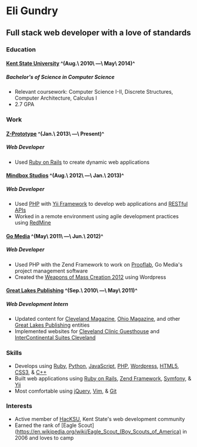 # Eli Gundry
## Full stack web developer with a love of standards

### Education

#### [Kent State University](http://www.kent.edu) ^(Aug.\ 2010\ &mdash;\ May\ 2014)^
##### Bachelor's of Science in Computer Science

* Relevant coursework: Computer Science I-II, Discrete Structures, Computer Architecture, Calculus I
* 2.7 GPA

### Work

#### [Z-Prototype](http://z-prototype.com) ^(Jan.\ 2013\ &mdash;\ Present)^
##### Web Developer

* Used [Ruby on Rails](http://rubyonrails.org/) to create dynamic web applications

#### [Mindbox Studios](http://mindboxstudios.com) ^(Aug.\ 2012\ &mdash;\ Jan.\ 2013)^
##### Web Developer

* Used [PHP](http://php.net) with [Yii Framework](http://www.yiiframework.com/) to develop web applications and [RESTful APIs](https://en.wikipedia.org/wiki/Representational_state_transfer)
* Worked in a remote environment using agile development practices using [RedMine](http://www.redmine.org/)

#### [Go Media](http://gomedia.us) ^(May\ 2011\ &mdash;\ Jun.\ 2012)^
##### Web Developer

* Used PHP with the Zend Framework to work on [Prooflab](https://prooflab.us/), Go Media's project management software
* Created the [Weapons of Mass Creation 2012](http://2012.wmcfest.com) using Wordpress

#### [Great Lakes Publishing](http://www.glpublishing.com/ME2/Default.asp) ^(Sep.\ 2010\ &mdash;\ May\ 2011)^
##### Web Development Intern

* Updated content for [Cleveland Magazine](http://www.clevelandmagazine.com/ME2/Default.asp), [Ohio Magazine](http://www.ohiomagazine.com/Main/Home.aspx), and other [Great Lakes Publishing](http://www.glpublishing.com/ME2/Default.asp) entities
* Implemented websites for [Cleveland Clinic Guesthouse](http://www.guesthouseclevelandclinic.com/CCGH/ClevelandClinicGuesthouse.aspx) and [InterContinental Suites Cleveland](http://www.intercontinentalsuitescleveland.com/ISC/InterContinentalSuitesCleveland.aspx)

### Skills

* Develops using [Ruby](http://www.ruby-lang.org/en/), [Python](http://www.python.org/), [JavaScript](http://en.wikipedia.org/wiki/JavaScript), [PHP](http://php.net), [Wordpress](http://wordpress.org), [HTML5](http://en.wikipedia.org/wiki/HTML5), [CSS3](https://en.wikipedia.org/wiki/Cascading_Style_Sheets), & [C++](https://en.wikipedia.org/wiki/C%2B%2B)
* Built web applications using [Ruby on Rails](http://rubyonrails.org/), [Zend Framework](http://framework.zend.com/), [Symfony](http://symfony.com/), & [Yii](http://www.yiiframework.com/)
* Most comfortable using [jQuery](http://jquery.com), [Vim](http://www.vim.org), & [Git](http://git-scm.com)

### Interests

* Active member of [HacKSU](http://hacksu.cs.kent.edu/), Kent State's web development community
* Earned the rank of [Eagle Scout](https://en.wikipedia.org/wiki/Eagle_Scout_(Boy_Scouts_of_America) in 2006 and loves to camp
